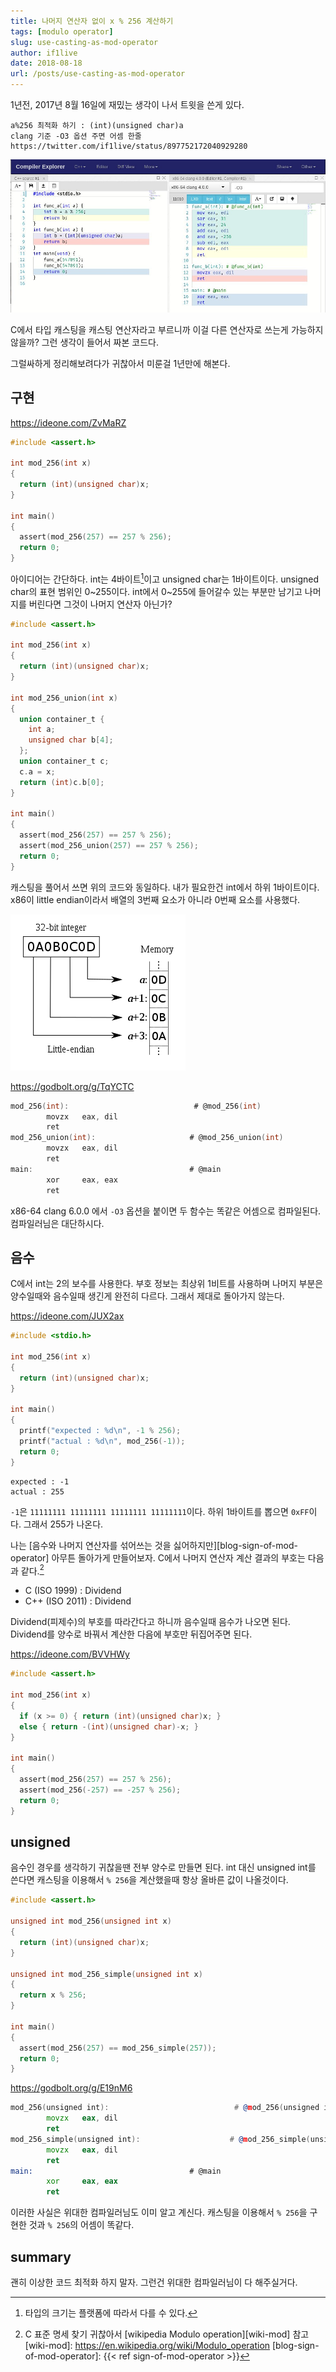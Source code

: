 ```yaml
---
title: 나머지 연산자 없이 x % 256 계산하기
tags: [modulo operator]
slug: use-casting-as-mod-operator
author: if1live
date: 2018-08-18
url: /posts/use-casting-as-mod-operator
---
```


1년전, 2017년 8월 16일에 재밌는 생각이 나서 트윗을 쓴게 있다.

```
a%256 최적화 하기 : (int)(unsigned char)a
clang 기준 -O3 옵션 주면 어셈 한줄
https://twitter.com/if1live/status/897752172040929280
```

![screenshot](DHV00dfUwAAd-VR.jpg)

C에서 타입 캐스팅을 캐스팅 연산자라고 부르니까 이걸 다른 연산자로 쓰는게 가능하지 않을까?
그런 생각이 들어서 짜본 코드다.

그럴싸하게 정리해보려다가 귀찮아서 미룬걸 1년만에 해본다.

## 구현
https://ideone.com/ZvMaRZ

```c
#include <assert.h>

int mod_256(int x)
{
  return (int)(unsigned char)x;
}

int main()
{
  assert(mod_256(257) == 257 % 256);
  return 0;
}
```

아이디어는 간단하다.
int는 4바이트[^1]이고 unsigned char는 1바이트이다.
unsigned char의 표현 범위인 0~255이다.
int에서 0~255에 들어갈수 있는 부분만 남기고 나머지를 버린다면 그것이 나머지 연산자 아닌가?

```c
#include <assert.h>

int mod_256(int x)
{
  return (int)(unsigned char)x;
}

int mod_256_union(int x)
{
  union container_t {
    int a;
    unsigned char b[4];
  };
  union container_t c;
  c.a = x;
  return (int)c.b[0];
}

int main()
{
  assert(mod_256(257) == 257 % 256);
  assert(mod_256_union(257) == 257 % 256);
  return 0;
}
```

캐스팅을 풀어서 쓰면 위의 코드와 동일하다.
내가 필요한건 int에서 하위 1바이트이다.
x86이 little endian이라서 배열의 3번째 요소가 아니라 0번째 요소를 사용했다.

![little endian](280px-Little-Endian.svg.png)


https://godbolt.org/g/TqYCTC

```c
mod_256(int):                            # @mod_256(int)
        movzx   eax, dil
        ret
mod_256_union(int):                     # @mod_256_union(int)
        movzx   eax, dil
        ret
main:                                   # @main
        xor     eax, eax
        ret
```

x86-64 clang 6.0.0 에서 `-O3` 옵션을 붙이면 두 함수는 똑같은 어셈으로 컴파일된다.
컴파일러님은 대단하시다.

## 음수

C에서 int는 2의 보수를 사용한다.
부호 정보는 최상위 1비트를 사용하며 나머지 부분은 양수일때와 음수일때 생긴게 완전히 다르다.
그래서 제대로 돌아가지 않는다.

https://ideone.com/JUX2ax

```c
#include <stdio.h>

int mod_256(int x)
{
  return (int)(unsigned char)x;
}

int main()
{
  printf("expected : %d\n", -1 % 256);
  printf("actual : %d\n", mod_256(-1));
  return 0;
}
```

```
expected : -1
actual : 255
```

`-1`은 `11111111 11111111 11111111 11111111`이다.
하위 1바이트를 뽑으면 `0xFF`이다. 그래서 255가 나온다.

나는 [음수와 나머지 연산자를 섞어쓰는 것을 싫어하지만][blog-sign-of-mod-operator] 아무튼 돌아가게 만들어보자.
C에서 나머지 연산자 계산 결과의 부호는 다음과 같다.[^2]

* C (ISO 1999) : Dividend
* C++ (ISO 2011) : Dividend

Dividend(피제수)의 부호를 따라간다고 하니까 음수일때 음수가 나오면 된다.
Dividend를 양수로 바꿔서 계산한 다음에 부호만 뒤집어주면 된다.

https://ideone.com/BVVHWy

```c
#include <assert.h>

int mod_256(int x)
{
  if (x >= 0) { return (int)(unsigned char)x; }
  else { return -(int)(unsigned char)-x; }
}

int main()
{
  assert(mod_256(257) == 257 % 256);
  assert(mod_256(-257) == -257 % 256);
  return 0;
}
```

## unsigned

음수인 경우를 생각하기 귀찮을땐 전부 양수로 만들면 된다.
int 대신 unsigned int를 쓴다면 캐스팅을 이용해서 `% 256`을 계산했을때 항상 올바른 값이 나올것이다.

```c
#include <assert.h>

unsigned int mod_256(unsigned int x)
{
  return (int)(unsigned char)x;
}

unsigned int mod_256_simple(unsigned int x)
{
  return x % 256;
}

int main()
{
  assert(mod_256(257) == mod_256_simple(257));
  return 0;
}
```

https://godbolt.org/g/E19nM6

```asm
mod_256(unsigned int):                            # @mod_256(unsigned int)
        movzx   eax, dil
        ret
mod_256_simple(unsigned int):                    # @mod_256_simple(unsigned int)
        movzx   eax, dil
        ret
main:                                   # @main
        xor     eax, eax
        ret
```

이러한 사실은 위대한 컴파일러님도 이미 알고 계신다.
캐스팅을 이용해서 `% 256`을 구현한 것과 `% 256`의 어셈이 똑같다.

## summary

괜히 이상한 코드 최적화 하지 말자.
그런건 위대한 컴파일러님이 다 해주실거다.


[^1]: 타입의 크기는 플랫폼에 따라서 다를 수 있다.
[^2]: C 표준 명세 찾기 귀찮아서 [wikipedia Modulo operation][wiki-mod] 참고
[wiki-mod]: https://en.wikipedia.org/wiki/Modulo_operation
[blog-sign-of-mod-operator]: {{< ref sign-of-mod-operator >}}
